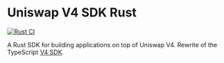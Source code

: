 # Uniswap V4 SDK Rust

[![Rust CI](https://github.com/shuhuiluo/uniswap-v4-sdk-rs/actions/workflows/rust.yml/badge.svg)](https://github.com/shuhuiluo/uniswap-v4-sdk-rs/actions/workflows/rust.yml)

A Rust SDK for building applications on top of Uniswap V4. Rewrite of the
TypeScript [V4 SDK](https://github.com/Uniswap/sdks).

